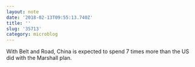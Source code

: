 ```yaml
---
layout: note
date: '2018-02-13T09:55:13.740Z'
title: ''
slug: '35713'
category: microblog
---
```

With Belt and Road, China is expected to spend 7 times more than the US did with the Marshall plan.
